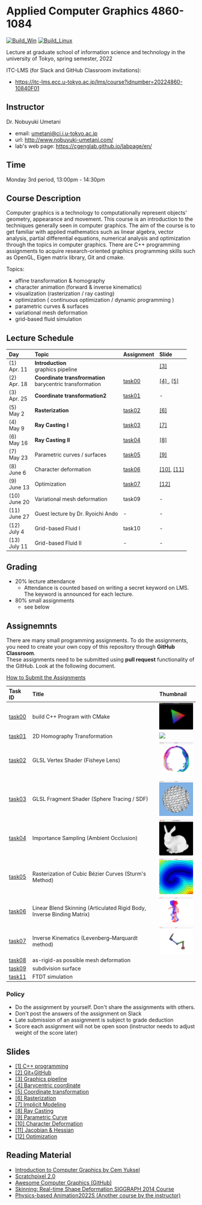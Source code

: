 # Applied Computer Graphics 4860-1084

[![Build_Win](https://github.com/ACG-2022S/acg/actions/workflows/windows.yml/badge.svg)](https://github.com/ACG-2022S/acg/actions/workflows/windows.yml)
[![Build_Linux](https://github.com/ACG-2022S/acg/actions/workflows/ubuntu.yml/badge.svg)](https://github.com/ACG-2022S/acg/actions/workflows/ubuntu.yml)

Lecture at graduate school of information science and technology in the university of Tokyo, spring semester, 2022

ITC-LMS (for Slack and GitHub Classroom invitations): 

- https://itc-lms.ecc.u-tokyo.ac.jp/lms/course?idnumber=20224860-10840F01


## Instructor

Dr. Nobuyuki Umetani 
- email: umetani@ci.i.u-tokyo.ac.jp
- url: http://www.nobuyuki-umetani.com/
- lab's web page: https://cgenglab.github.io/labpage/en/

## Time

Monday 3rd period, 13:00pm - 14:30pm


## Course Description

Computer graphics is a technology to computationally represent objects' geometry, appearance and movement. This course is an introduction to the techniques generally seen in computer graphics. The aim of the course is to get familiar with applied mathematics such as linear algebra, vector analysis, partial differential equations, numerical analysis and optimization through the topics in computer graphics. There are C++ programming assignments to acquire research-oriented graphics programming skills such as OpenGL, Eigen matrix library, Git and cmake. 

Topics:
- affine transformation & homography
- character animation (forward & inverse kinematics)
- visualization (rasterization / ray casting)
- optimization ( continuous optimization / dynamic programming )
- parametric curves & surfaces
- variational mesh deformation
- grid-based fluid simulation


## Lecture Schedule

| Day | Topic | Assignment | Slide |
|:----|:---|:---|:---|
|(1)<br>Apr. 11| **Introduction**<br>graphics pipeline |  | [[3]](http://nobuyuki-umetani.com/acg2022s/graphics_pipeline.pdf) |
|(2)<br>Apr. 18| **Coordinate transfrormation**<br>barycentric transformation | [task00](task00) | [[4] ](http://nobuyuki-umetani.com/acg2022s/barycentric_coordinate.pdf), [[5]](http://nobuyuki-umetani.com/acg2022s/transformation.pdf) |
|(3)<br>Apr. 25| **Coordinate transformation2** | [task01](task01) | - |
|(5)<br>May 2| **Rasterization** | [task02](task02) |  [[6]](http://nobuyuki-umetani.com/acg2022s/rasterization.pdf) |
|(4)<br>May 9| **Ray Casting I** | [task03](task03) | [[7]](http://nobuyuki-umetani.com/acg2022s/implicit_modeling.pdf) |
|(6)<br>May 16| **Ray Casting II** | [task04](task04) | [[8]](http://nobuyuki-umetani.com/acg2022s/raycasting.pdf) |
|(7)<br>May 23| Parametric curves / surfaces | [task05](task05) | [[9]](http://nobuyuki-umetani.com/acg2022s/curve.pdf)|
|(8)<br>June 6|  Character deformation | [task06](task06) | [[10]](http://nobuyuki-umetani.com/acg2022s/character_deformation.pdf), [[11]](http://nobuyuki-umetani.com/acg2022s/jacobian.pdf) |
|(9)<br>June 13| Optimization | [task07](task07) | [[12]](http://nobuyuki-umetani.com/acg2022s/optimization.pdf) |
|(10)<br>June 20| Variational mesh deformation | task09 | - |
|(11)<br>June 27| Guest lecture by Dr. Ryoichi Ando | - | - |
|(12)<br>July 4| Grid-based Fluid Ⅰ | task10 | - |
|(13)<br>July 11| Grid-based Fluid Ⅱ | - | - |


## Grading

- 20% lecture attendance
  - Attendance is counted based on writing a secret keyword on LMS. The keyword is announced for each lecture.  
- 80% small assignments
  - see below

## Assignemnts

There are many small programming assignments. 
To do the assignments, you need to create your own copy of this repository through **GitHub Classroom**.  
These assignments need to be submitted using **pull request** functionality of the GitHub. 
Look at the following document. 

[How to Submit the Assignments](doc/submit.md)

| Task ID | Title | Thumbnail |
|:---|:---|:---|
| [task00](task00)| build C++ Program with CMake | <img src="task00/preview.png" width=100px> |
| [task01](task01)| 2D Homography Transformation | <img src="task01/preview.png" width=100px> |
| [task02](task02)| GLSL Vertex Shader (Fisheye Lens) | <img src="task02/preview.png" width=100px> |
| [task03](task03)| GLSL Fragment Shader (Sphere Tracing / SDF) | <img src="task03/preview.png" width=100px> |
| [task04](task04)| Importance Sampling (Ambient Occlusion) |  <img src="task04/preview.png" width=100px> |
| [task05](task05)| Rasterization of Cubic Bézier Curves (Sturm's Method) |<img src="task05/preview.png" width=100px>|
| [task06](task06)| Linear Blend Skinning (Articulated Rigid Body, Inverse Binding Matrix) |<img src="task06/preview.png" width=100px>|
| [task07](task07)| Inverse Kinematics (Levenberg–Marquardt method) | <img src="task07/preview.png" width=100px> |
| [task08](task08)| as-rigid-as possible mesh deformation ||
| [task09](task09)| subdivision surface ||
| [task11](task11)| FTDT simulation ||

### Policy

- Do the assignment by yourself. Don't share the assignments with others.
- Don't post the answers of the assignment on Slack
- Late submission of an assignment is subject to grade deduction
- Score each assignment will not be open soon (instructor needs to adjust weight of the score later)

## Slides

- [[1] C++ programming](http://nobuyuki-umetani.com/acg2022s/cpp.pdf)
- [[2] Git+GitHub](http://nobuyuki-umetani.com/acg2022s/git.pdf)
- [[3] Graphics pipeline](http://nobuyuki-umetani.com/acg2022s/graphics_pipeline.pdf)
- [[4] Barycentric coordinate](http://nobuyuki-umetani.com/acg2022s/barycentric_coordinate.pdf)
- [[5] Coordinate transformation](http://nobuyuki-umetani.com/acg2022s/transformation.pdf)
- [[6] Rasterization](http://nobuyuki-umetani.com/acg2022s/rasterization.pdf)
- [[7] Implicit Modeling](http://nobuyuki-umetani.com/acg2022s/implicit_modeling.pdf)
- [[8] Ray Casting](http://nobuyuki-umetani.com/acg2022s/raycasting.pdf)
- [[9] Parametric Curve](http://nobuyuki-umetani.com/acg2022s/curve.pdf)
- [[10] Character Deformation](http://nobuyuki-umetani.com/acg2022s/character_deformation.pdf)
- [[11] Jacobian & Hessian](http://nobuyuki-umetani.com/acg2022s/jacobian.pdf)
- [[12] Optimization](http://nobuyuki-umetani.com/acg2022s/optimization.pdf) 


## Reading Material
- [Introduction to Computer Graphics by Cem Yuksel](https://www.youtube.com/watch?v=vLSphLtKQ0o&list=PLplnkTzzqsZTfYh4UbhLGpI5kGd5oW_Hh)
- [Scratchpixel 2.0](https://www.scratchapixel.com/)
- [Awesome Computer Graphics (GitHub)](https://github.com/luisnts/awesome-computer-graphics)
- [Skinning: Real-time Shape Deformation SIGGRAPH 2014 Course](https://skinning.org/)
- [Physics-based Animation2022S (Another course by the instructor) ](https://github.com/nobuyuki83/Physics-based_Animation_2021S)

